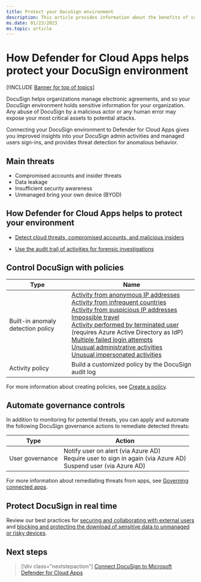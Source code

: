 ```yaml
---
title: Protect your DocuSign environment
description: This article provides information about the benefits of connecting your DocuSign app to Defender for Cloud Apps using the API connector for visibility and control over use.
ms.date: 01/23/2023
ms.topic: article
---
```

# How Defender for Cloud Apps helps protect your DocuSign environment

[!INCLUDE [Banner for top of topics](includes/banner.md)]

DocuSign helps organizations manage electronic agreements, and so your DocuSign environment holds sensitive information for your organization. Any abuse of DocuSign by a malicious actor or any human error may expose your most critical assets to potential attacks.

Connecting your DocuSign environment to Defender for Cloud Apps gives you improved insights into your DocuSign admin activities and managed users sign-ins, and provides threat detection for anomalous behavior.

## Main threats

- Compromised accounts and insider threats
- Data leakage
- Insufficient security awareness
- Unmanaged bring your own device (BYOD)

## How Defender for Cloud Apps helps to protect your environment

- [Detect cloud threats, compromised accounts, and malicious insiders](best-practices.md#detect-cloud-threats-compromised-accounts-malicious-insiders-and-ransomware)

- [Use the audit trail of activities for forensic investigations](best-practices.md#use-the-audit-trail-of-activities-for-forensic-investigations)

## Control DocuSign with policies

| **Type**                           | **Name**                                                     |
| ---------------------------------- | ------------------------------------------------------------ |
| Built-in  anomaly detection policy | [Activity from anonymous IP addresses](anomaly-detection-policy.md#activity-from-anonymous-ip-addresses) <br> [Activity from infrequent countries](anomaly-detection-policy.md#activity-from-infrequent-country) <br> [Activity from suspicious IP addresses](anomaly-detection-policy.md#activity-from-suspicious-ip-addresses) <br> [Impossible travel](anomaly-detection-policy.md#impossible-travel) <br> [Activity performed by terminated user](anomaly-detection-policy.md#activity-performed-by-terminated-user) (requires Azure Active Directory as IdP) <br> [Multiple failed login attempts](anomaly-detection-policy.md#multiple-failed-login-attempts) <br> [Unusual administrative activities](anomaly-detection-policy.md#unusual-activities-by-user) <br> [Unusual impersonated activities](anomaly-detection-policy.md#unusual-activities-by-user) |
| Activity  policy                   | Build a customized policy by the DocuSign audit log           |

For more information about creating policies, see [Create a policy](control-cloud-apps-with-policies.md#create-a-policy).

## Automate governance controls

In addition to monitoring for potential threats, you can apply and automate the following DocuSign governance actions to remediate detected threats:

| **Type**        | **Action**                                                   |
| --------------- | ------------------------------------------------------------ |
| User governance | Notify user on  alert (via Azure AD)<br />  Require user to sign in again (via Azure AD)   <br /> Suspend user (via Azure AD) |

For more information about remediating threats from apps, see [Governing connected apps](governance-actions.md).

## Protect DocuSign in real time

Review our best practices for [securing and collaborating with external users](best-practices.md#secure-collaboration-with-external-users-by-enforcing-real-time-session-controls) and [blocking and protecting the download of sensitive data to unmanaged or risky devices](best-practices.md#block-and-protect-download-of-sensitive-data-to-unmanaged-or-risky-devices).

## Next steps

> [!div class="nextstepaction"]
> [Connect DocuSign to Microsoft Defender for Cloud Apps](./connect-docusign.md)
